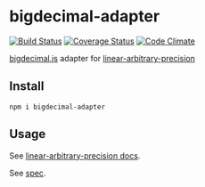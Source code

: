 # bigdecimal-adapter

[![Build Status](https://travis-ci.org/javiercejudo/bigdecimal-adapter.svg)](https://travis-ci.org/javiercejudo/bigdecimal-adapter)
[![Coverage Status](https://coveralls.io/repos/javiercejudo/bigdecimal-adapter/badge.svg?branch=master)](https://coveralls.io/r/javiercejudo/bigdecimal-adapter?branch=master)
[![Code Climate](https://codeclimate.com/github/javiercejudo/bigdecimal-adapter/badges/gpa.svg)](https://codeclimate.com/github/javiercejudo/bigdecimal-adapter)

[bigdecimal.js](https://github.com/iriscouch/bigdecimal.js) adapter for
[linear-arbitrary-precision](https://github.com/javiercejudo/linear-arbitrary-precision)

## Install

    npm i bigdecimal-adapter

## Usage

See [linear-arbitrary-precision docs](https://github.com/javiercejudo/linear-arbitrary-precision/blob/master/README.md#usage).

See [spec](test/spec.js).

